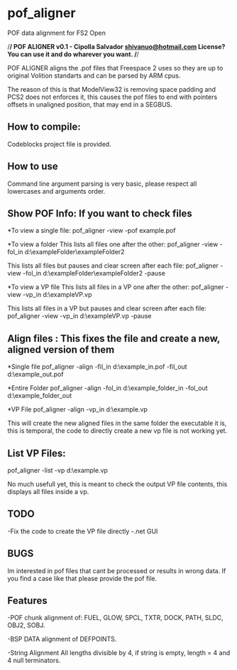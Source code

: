 # pof_aligner
POF data alignment for FS2 Open

/********************************************************************/
	POF ALIGNER v0.1 - Cipolla Salvador shivanuo@hotmail.com
	  License? You can use it and do wharever you want.
/********************************************************************/

POF ALIGNER aligns the .pof files that Freespace 2 uses so they are
up to original Volition standarts and can be parsed by ARM cpus. 

The reason of this is that ModelView32 is removing space padding and 
PCS2 does not enforces it, this causes the pof files to end with
pointers offsets in unaligned position, that may end in a SEGBUS.

How to compile:
---------------
Codeblocks project file is provided.

How to use
-----------
Command line argument parsing is very basic, please respect all lowercases and arguments order.

Show POF Info: If you want to check files
-----------------------------------------
 
*To view a single file:
pof_aligner -view -pof example.pof

*To view a folder
This lists all files one after the other:
pof_aligner -view -fol_in d:\exampleFolder\exampleFolder2

This lists all files but pauses and clear screen after each file:
pof_aligner -view -fol_in d:\exampleFolder\exampleFolder2 -pause

*To view a VP file
This lists all files in a VP one after the other:
pof_aligner -view -vp_in d:\exampleVP.vp

This lists all files in a VP but pauses and clear screen after each file:
pof_aligner -view -vp_in d:\exampleVP.vp -pause



Align files : This fixes the file and create a new, aligned version of them
---------------------------------------------------------------------------
*Single file
pof_aligner -align -fil_in d:\example_in.pof -fil_out d:\example_out.pof

*Entire Folder
pof_aligner -align -fol_in d:\example_folder_in -fol_out d:\example_folder_out

*VP File
pof_aligner -align -vp_in d:\example.vp

This will create the new aligned files in the same folder the executable it is,
this is temporal, the code to directly create a new vp file is not working yet.



List VP Files:
--------------
pof_aligner -list -vp d:\example.vp

No much usefull yet, this is meant to check the output VP file contents,
this displays all files inside a vp.


TODO
-----
-Fix the code to create the VP file directly
-.net GUI

BUGS
----
Im interested in pof files that cant be processed or results in wrong data.
If you find a case like that please provide the pof file.

Features
--------
-POF chunk alignment of:
FUEL, GLOW, SPCL, TXTR, DOCK, PATH, SLDC, OBJ2, SOBJ.

-BSP DATA alignment of
DEFPOINTS.

-String Alignment
All lengths divisible by 4, if string is empty, length = 4 and 4 null terminators.
